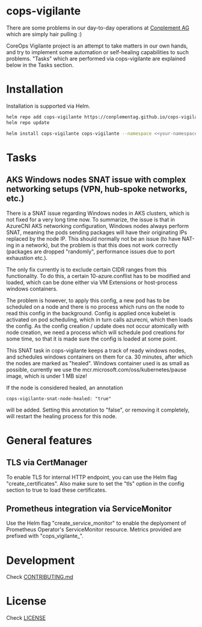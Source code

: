 # cops-vigilante

There are some problems in our day-to-day operations at [Conplement AG](https://www.conplement.de/) which are simply hair pulling :)

CoreOps Vigilante project is an attempt to take matters in our own hands, and try to implement some automation or self-healing capabilities
to such problems. "Tasks" which are performed via cops-vigilante are explained below in the Tasks section.

# Installation

Installation is supported via Helm. 

``` bash
helm repo add cops-vigilante https://conplementag.github.io/cops-vigilante
helm repo update

helm install cops-vigilante cops-vigilante --namespace <<your-namespace>> --create-namespace --version v1.1.0
```

# Tasks

## AKS Windows nodes SNAT issue with complex networking setups (VPN, hub-spoke networks, etc.)

There is a SNAT issue regarding Windows nodes in AKS clusters, which is not fixed for a very long time now. To summarize, the issue is 
that in AzureCNI AKS networking configuration, Windows nodes always perform SNAT, meaning the pods sending packages will have their 
originating IPs replaced by the node IP. This should normally not be an issue (to have NAT-ing in a network), but the problem is that 
this does not work correctly (packages are dropped "randomly", performance issues due to port exhaustion etc.). 

The only fix currently is to exclude certain CIDR ranges from this functionality. To do this, a certain 10-azure.conflist 
has to be modified and loaded, which can be done either via VM Extensions or host-process windows containers. 

The problem is however, to apply this config, a new pod has to be scheduled on a node and there is no process which runs on the 
node to read this config in the background. Config is applied once kubelet is activated on pod scheduling, which in turn 
calls azurecni, which then loads the config. As the config creation / update does not occur atomically with node creation, 
we need a process which will schedule pod creations for some time, so that it is made sure the config is loaded at some point. 

This SNAT task in cops-vigilante keeps a track of ready windows nodes, and schedules windows containers on them for ca. 30 minutes, 
after which the nodes are marked as "healed". Windows container used is as small as possible, currently we use the 
mcr.microsoft.com/oss/kubernetes/pause image, which is under 1 MB size!

If the node is considered healed, an annotation 
```
cops-vigilante-snat-node-healed: "true"
```
will be added. Setting this annotation to "false", or removing it completely, will restart the healing process for this node.

# General features

## TLS via CertManager

To enable TLS for internal HTTP endpoint, you can use the Helm flag "create_certificates". Also make sure to set the "tls" option in the config
section to true to load these certificates.

## Prometheus integration via ServiceMonitor

Use the Helm flag "create_service_monitor" to enable the deplyoment of Prometheus Operator's ServiceMonitor resource. Metrics provided are prefixed
with "cops_vigilante_".

# Development

Check [CONTRIBUTING.md](CONTRIBUTING.md) 

# License

Check [LICENSE](LICENSE)